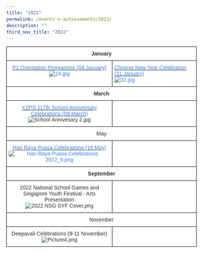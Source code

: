 ```yaml
---
title: "2022"
permalink: /events-n-achievements/2022/
description: ""
third_nav_title: "2022"
---
```

<style type="text/css">
.tg  {border-collapse:collapse;border-spacing:0;}
.tg td{border-color:black;border-style:solid;border-width:1px;font-family:Arial, sans-serif;font-size:14px;
  overflow:hidden;padding:10px 5px;word-break:normal;}
.tg th{border-color:black;border-style:solid;border-width:1px;font-family:Arial, sans-serif;font-size:14px;
  font-weight:normal;overflow:hidden;padding:10px 5px;word-break:normal;}
.tg .tg-rqrm{background-color:#FFF;color:#3981E6;text-align:left;vertical-align:top}
.tg .tg-jc2m{background-color:#FFF;color:#303030;font-weight:bold;text-align:center;vertical-align:top}
.tg .tg-epkd{background-color:#FFF;color:#303030;text-align:center;vertical-align:top}
.tg .tg-2ydo{background-color:#FFF;color:#3981E6;text-align:center;vertical-align:top}
.tg .tg-0lax{text-align:left;vertical-align:top}
</style>
<table class="tg">
<thead>
  <tr>
    <th class="tg-jc2m" colspan="2">January</th>
  </tr>
</thead>
<tbody>
  <tr>
    <td class="tg-2ydo"><a href="/events-n-achievements/2022/p1-orientation-programme"><span style="text-decoration:none;color:#3981E6">P1 Orientation Programme (04 January)</span></a><br><img src="![](/images/P1%20Orientation%20Programme%2004%20January%202022.jpeg)" alt="24.jpg" width="449"></td>
    <td class="tg-rqrm"><a href="/events-n-achievements/2022/chinese-new-year-celebration" target="_blank" rel="noopener noreferrer"><span style="text-decoration:none;color:#3981E6">Chinese New Year Celebration (31 January)</span></a><br><img src="![](/images/Chinese%20New%20Year%20Celebration%2031%20January%202022.jpeg)" alt="32.jpg" width="449" height="382"></td>
  </tr>
  <tr>
    <td class="tg-jc2m" colspan="2">March</td>
  </tr>
  <tr>
    <td class="tg-epkd">  <a href="/events-n-achievements/2022/yzps-117th-school-anniversary-celebrations"><span style="text-decoration:none;color:#3981E6">YZPS 117th School Anniversary Celebrations (08 March)</span></a><br><img src="![](/images/%20%20YZPS%20117th%20School%20Anniversary%20Celebrations%2008%20March%202022.jpeg)" alt="School Annivesary 2.jpg" width="302"></td>
    <td class="tg-epkd"> </td>
  </tr>
  <tr>
    <td class="tg-epkd" colspan="2"> May</td>
  </tr>
  <tr>
    <td class="tg-2ydo"><a href="/events-n-achievements/2022/hari-raya-puasa-celebrations" target="_blank" rel="noopener noreferrer"><span style="text-decoration:none;color:#3981E6"> Hari Raya Puasa Celebrations (18 May)</span></a><br><img src="![](/images/%20Hari%20Raya%20Puasa%20Celebrations%2018%20May%202022.png)" alt="Hari Raya Puasa Celebrations 2022_9.png" width="723" height="387"><br></td>
    <td class="tg-epkd"> </td>
  </tr>
  <tr>
    <td class="tg-jc2m" colspan="2">September</td>
  </tr>
  <tr>
    <td class="tg-epkd"> 2022 National School Games and<br>Singapore Youth Festival - Arts Presentation<br><img src="/images/2022%20NSG%20%20SYF%20Cover.png" alt="2022 NSG  SYF Cover.png" width="449" height="266"></td>
    <td class="tg-epkd"> </td>
  </tr>
  <tr>
    <td class="tg-epkd" colspan="2">November</td>
  </tr>
  <tr>
    <td class="tg-epkd"> Deepavali Celebrations (9-11 November)<br><img src="/images/%20Deepavali%20Celebrations%20(9-11%20November%202022).png" alt="Picture4.png" width="412" height="235"></td>
    <td class="tg-0lax"></td>
  </tr>
</tbody>
</table>